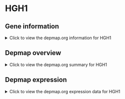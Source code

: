 <h1>HGH1</h1>

<h2>Gene information</h2>
<details>
  <summary>Click to view the depmap.org information for HGH1</summary>
  <iframe src="https://depmap.org/portal/gene/HGH1?tab=about" style="border:none;width:100%;height:800px"></iframe>
</details>

<h2>Depmap overview</h2>
<details>
  <summary>Click to view the depmap.org summary for HGH1</summary>
  <iframe src="https://depmap.org/portal/gene/HGH1?tab=overview" style="border:none;width:100%;height:800px"></iframe>
</details>

<h2>Depmap expression</h2>
<details>
  <summary>Click to view the depmap.org expression data for HGH1</summary>
  <iframe src="https://depmap.org/portal/gene/HGH1?tab=characterization" style="border:none;width:100%;height:800px"></iframe>
</details>


<!--
<h2>Reactome Pathway diagram</h2>
PNAME
-->


